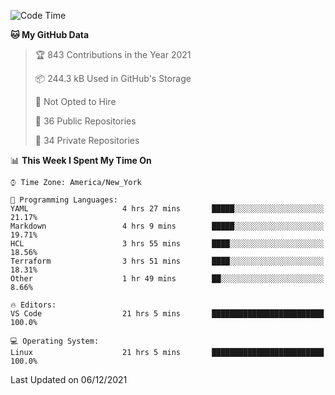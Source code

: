 <!--START_SECTION:waka-->
![Code Time](http://img.shields.io/badge/Code%20Time-30%20hrs%2015%20mins-blue)

**🐱 My GitHub Data** 

> 🏆 843 Contributions in the Year 2021
 > 
> 📦 244.3 kB Used in GitHub's Storage 
 > 
> 🚫 Not Opted to Hire
 > 
> 📜 36 Public Repositories 
 > 
> 🔑 34 Private Repositories  
 > 
📊 **This Week I Spent My Time On** 

```text
⌚︎ Time Zone: America/New_York

💬 Programming Languages: 
YAML                     4 hrs 27 mins       █████░░░░░░░░░░░░░░░░░░░░   21.17% 
Markdown                 4 hrs 9 mins        █████░░░░░░░░░░░░░░░░░░░░   19.71% 
HCL                      3 hrs 55 mins       ████░░░░░░░░░░░░░░░░░░░░░   18.56% 
Terraform                3 hrs 51 mins       ████░░░░░░░░░░░░░░░░░░░░░   18.31% 
Other                    1 hr 49 mins        ██░░░░░░░░░░░░░░░░░░░░░░░   8.66%

🔥 Editors: 
VS Code                  21 hrs 5 mins       █████████████████████████   100.0%

💻 Operating System: 
Linux                    21 hrs 5 mins       █████████████████████████   100.0%

```


 Last Updated on 06/12/2021
<!--END_SECTION:waka-->